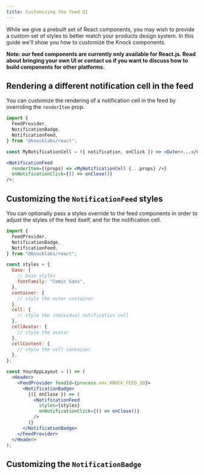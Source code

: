 ```yaml
---
title: Customizing the feed UI
---
```


While we give a prebuilt set of React components, you may wish to provide a custom set of styles
to better match your products design system. In this guide we'll show you how to customize the
Knock components.

**Note: our feed components are currently only available for React.js. Read about bringing your own
UI or contact us if you want to discuss how to build components for other platforms.**

## Rendering a different notification cell in the feed

You can customize the rendering of a notification cell in the feed by overriding the `renderItem` prop.

```jsx
import {
  FeedProvider,
  NotificationBadge,
  NotificationFeed,
} from "@knocklabs/react";

const MyNotificationCell = ({ notification, onClick }) => <Outer>...</Outer>;

<NotificationFeed
  renderItem={(props) => <MyNotificationCell {...props} />}
  onNotificationClick={() => onClose()}
/>;
```

## Customizing the `NotificationFeed` styles

You can optionally pass a styles override to the feed components in order to adjust the styles of the
feed itself, and for the notification cell.

```jsx
import {
  FeedProvider,
  NotificationBadge,
  NotificationFeed,
} from "@knocklabs/react";

const styles = {
  base: {
    // base styles
    fontFamily: "Comic Sans",
  },
  container: {
    // style the outer container
  },
  cell: {
    // style the individual notification cell
  },
  cellAvatar: {
    // style the avatar
  },
  cellContent: {
    // style the cell container
  },
};

const YourAppLayout = () => (
  <Header>
    <FeedProvider feedId={process.env.KNOCK_FEED_ID}>
      <NotificationBadge>
        {({ onClose }) => (
          <NotificationFeed
            styles={styles}
            onNotificationClick={() => onClose()}
          />
        )}
      </NotificationBadge>
    </FeedProvider>
  </Header>
);
```

## Customizing the `NotificationBadge`

